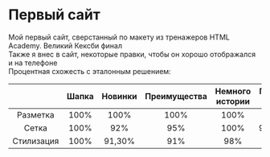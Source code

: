 # Первый сайт
Мой первый сайт, сверстанный по макету из тренажеров HTML Academy. Великий Кексби финал\
Также я внес в сайт, некоторые правки, чтобы он хорошо отображался и на телефоне\
Процентная схожесть с эталонным решением:

|           | Шапка	| Новинки | Преимущества |	Немного истории	| Пресса о нас | Ассортимент | Заказать	| Подвал |
|:---------:|:-----:|:-------:|:------------:|:----------------:|:------------:|:-----------:|:--------:|:------:|
|Разметка	  | 100%	| 100%	  | 100%	       |  100%	          | 100%	       | 100%	       | 100%	    | 100%   |
|Сетка	    | 100%	| 92%	    | 95%	         |  100%	          | 93,30%	     | 100%	       | 100%	    | 93%    |
|Стилизация	| 100%	| 91,30%	| 91%	         |  98%	            | 95%	         | 94%	       | 92%	    | 91%    |
